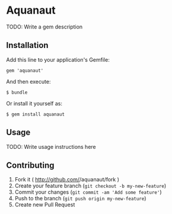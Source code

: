# Aquanaut

TODO: Write a gem description

## Installation

Add this line to your application's Gemfile:

    gem 'aquanaut'

And then execute:

    $ bundle

Or install it yourself as:

    $ gem install aquanaut

## Usage

TODO: Write usage instructions here

## Contributing

1. Fork it ( http://github.com/<my-github-username>/aquanaut/fork )
2. Create your feature branch (`git checkout -b my-new-feature`)
3. Commit your changes (`git commit -am 'Add some feature'`)
4. Push to the branch (`git push origin my-new-feature`)
5. Create new Pull Request
